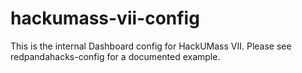 # hackumass-vii-config
This is the internal Dashboard config for HackUMass VII. Please see redpandahacks-config for a documented example.
